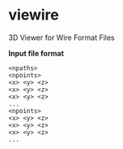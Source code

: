 # viewire
3D Viewer for Wire Format Files

**Input file format**

```
<npaths>
<npoints>
<x> <y> <z>
<x> <y> <z>
<x> <y> <z>
...
<npoints>
<x> <y> <z>
<x> <y> <z>
<x> <y> <z>
...
```
